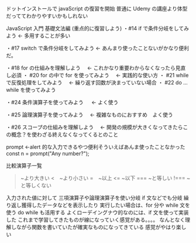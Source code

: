 ドットインストールで javaScript の復習を開始
普通に Udemy の講座より体型だっててわかりやすいかもしれない

JavaScript 入門 基礎文法編 (重点的に復習しよう)
・#14 if で条件分岐をしてみよう ← 多用することが多い

・#17 switch で条件分岐をしてみよう ← あんまり使ったことないがかなり便利だ。

<!-- ここ以下もう一度復習しよう -->

・#18 for の仕組みを理解しよう　 ← これかなり重要わからなくなったら見直し必須
・ #20 for の中で for を使ってみよう　 ← 実践的な使い方
・ #21 while で反復処理をしてみよう　 ← 繰り返す回数が決まっていない場合
・ #22 do ... while を使ってみよう

・#24 条件演算子を使ってみよう 　 ← よく使う

・#25 論理演算子を使ってみよう　 ← 複雑なものにおすすめ　よく使う

・#26 スコープの仕組みを理解しよう　 ← 開発の規模が大きくなってきたらこの概念？を使わざる終えなくなってくるとのこと

<!--  -->

prompt ←alert 的な入力できるやつ便利そういえばあんま使ったことなかった
const n = prompt("Any number?");

<!-- ここがコア -->

比較演算子一覧

> ~より大きい
> <　~より小さい
> =　~以上
> <= ~以下
> === ~と等しい
> !=== ~と等しくない

入力された値に対して
三項演算子や論理演算子を使い分岐 if 文などでも分岐
繰り返し獲得したデータなどを表示したり
実行したい場合は、for 分や while 文を使う
do while も活用する
よくローデイングナウ的なのには、if 文を使って実装した
これまで学習してきたものが線になっていく感覚がある。。。。
なんとなく理解しながら関数を書いていたが確実なものになってきている
感覚がやはり楽しい

<!-- 関数編 -->
